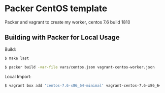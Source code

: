 Packer CentOS template
==============

Packer and vagrant to create my worker, centos 7.6 build 1810

Building with Packer for Local Usage
--------------

Build:
```bash
$ make last

$ packer build -var-file vars/centos.json vagrant-centos-worker.json
```

Local Import:
```bash
$ vagrant box add 'centos-7.6-x86_64-minimal' vagrant-centos-7.6-x86_64-minimal.box
```

